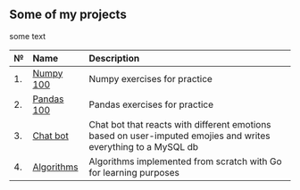 ## Some of my projects

some text

№|Name|Description
---|:---|:---
1.|[Numpy 100](https://github.com/victoriassazonova/projects_2022/blob/main/100_Numpy_exercises_2022.ipynb)|Numpy exercises for practice
2.|[Pandas 100](https://github.com/victoriassazonova/projects_2022/blob/main/100-pandas-puzzles.ipynb)|Pandas exercises for practice
3.|[Chat bot](https://github.com/victoriassazonova/projects_2022/tree/main/test_task-master)|Chat bot that reacts with different emotions based on user-imputed emojies and writes everything to a MySQL db
4.|[Algorithms](https://github.com/victoriassazonova/projects_2022/tree/main/algorithms)| Algorithms implemented from scratch with Go for learning purposes
